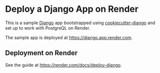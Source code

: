 # Deploy a Django App on Render

This is a sample [Django](https://www.djangoproject.com/) app bootstrapped using [cookiecutter-django](https://github.com/pydanny/cookiecutter-django) and set up to work with PostgreQL on Render.

The sample app is deployed at https://django.app.render.com.

## Deployment on Render

See the guide at https://render.com/docs/deploy-django.
